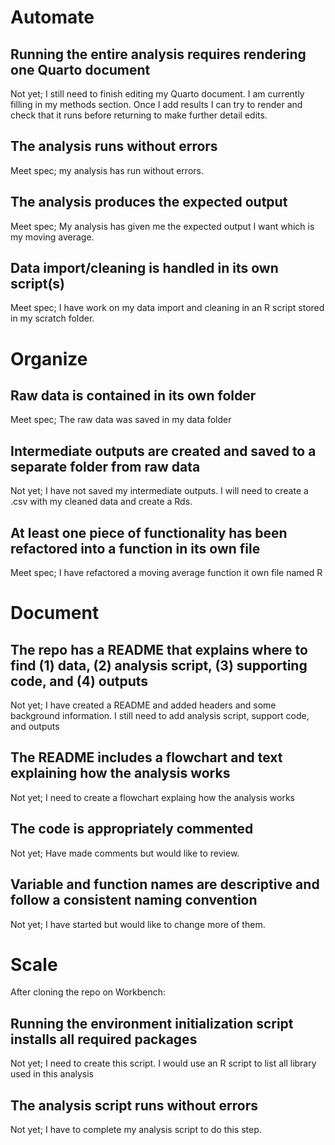 # Automate

## Running the entire analysis requires rendering one Quarto document

Not yet;
I still need to finish editing my Quarto document. I am currently filling in my methods section. Once I add results I can try to render and check that it runs before returning to make further detail edits.


## The analysis runs without errors

Meet spec;
my analysis has run without errors.

## The analysis produces the expected output

Meet spec; 
My analysis has given me the expected output I want which is my moving average. 

## Data import/cleaning is handled in its own script(s)

Meet spec;
I have work on my data import and cleaning in an R script stored in my scratch folder. 

# Organize

## Raw data is contained in its own folder

Meet spec;
The raw data was saved in my data folder

## Intermediate outputs are created and saved to a separate folder from raw data

Not yet;
I have not saved my intermediate outputs. I will need to create a .csv with my cleaned data and create a Rds.

## At least one piece of functionality has been refactored into a function in its own file

Meet spec;
I have refactored a moving average function it own file named R 

# Document

## The repo has a README that explains where to find (1) data, (2) analysis script, (3) supporting code, and (4) outputs

Not yet;
I have created a README and added headers and some background information. I still need to add analysis script, support code, and outputs

## The README includes a flowchart and text explaining how the analysis works

Not yet;
I need to create a flowchart explaing how the analysis works 

## The code is appropriately commented

Not yet;
Have made comments but would like to review. 

## Variable and function names are descriptive and follow a consistent naming convention

Not yet;
I have started but would like to change more of them. 

# Scale

After cloning the repo on Workbench:

## Running the environment initialization script installs all required packages

Not yet;
I need to create this script. I would use an R script to list all library used in this analysis

## The analysis script runs without errors

Not yet;
I have to complete my analysis script to do this step. 
